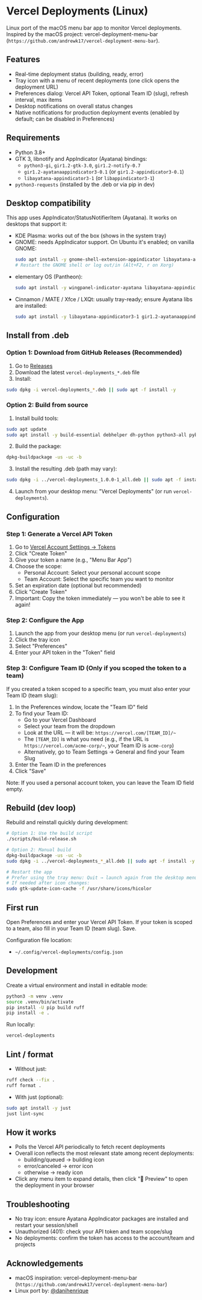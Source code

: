 # Vercel Deployments (Linux)

Linux port of the macOS menu bar app to monitor Vercel deployments.
Inspired by the macOS project: vercel-deployment-menu-bar (`https://github.com/andrewk17/vercel-deployment-menu-bar`).

## Features

- Real-time deployment status (building, ready, error)
- Tray icon with a menu of recent deployments (one click opens the deployment URL)
- Preferences dialog: Vercel API Token, optional Team ID (slug), refresh interval, max items
- Desktop notifications on overall status changes
- Native notifications for production deployment events (enabled by default; can be disabled in Preferences)

## Requirements

- Python 3.8+
- GTK 3, libnotify and AppIndicator (Ayatana) bindings:
  - `python3-gi`, `gir1.2-gtk-3.0`, `gir1.2-notify-0.7`
  - `gir1.2-ayatanaappindicator3-0.1` (or `gir1.2-appindicator3-0.1`)
  - `libayatana-appindicator3-1` (or `libappindicator3-1`)
- `python3-requests` (installed by the .deb or via pip in dev)

## Desktop compatibility

This app uses AppIndicator/StatusNotifierItem (Ayatana). It works on desktops that support it:

- KDE Plasma: works out of the box (shows in the system tray)
- GNOME: needs AppIndicator support. On Ubuntu it's enabled; on vanilla GNOME:
  ```bash
  sudo apt install -y gnome-shell-extension-appindicator libayatana-appindicator3-1 gir1.2-ayatanaappindicator3-0.1
  # Restart the GNOME shell or log out/in (Alt+F2, r on Xorg)
  ```
- elementary OS (Pantheon):
  ```bash
  sudo apt install -y wingpanel-indicator-ayatana libayatana-appindicator3-1
  ```
- Cinnamon / MATE / Xfce / LXQt: usually tray-ready; ensure Ayatana libs are installed:
  ```bash
  sudo apt install -y libayatana-appindicator3-1 gir1.2-ayatanaappindicator3-0.1
  ```

## Install from .deb

### Option 1: Download from GitHub Releases (Recommended)

1. Go to [Releases](https://github.com/danihenrique/vercel-deployments/releases)
2. Download the latest `vercel-deployments_*.deb` file
3. Install:
```bash
sudo dpkg -i vercel-deployments_*.deb || sudo apt -f install -y
```

### Option 2: Build from source

1) Install build tools:
```bash
sudo apt update
sudo apt install -y build-essential debhelper dh-python python3-all pybuild-plugin-pyproject
```

2) Build the package:
```bash
dpkg-buildpackage -us -uc -b
```

3) Install the resulting .deb (path may vary):
```bash
sudo dpkg -i ../vercel-deployments_1.0.0-1_all.deb || sudo apt -f install -y
```

4) Launch from your desktop menu: "Vercel Deployments" (or run `vercel-deployments`).

## Configuration

### Step 1: Generate a Vercel API Token

1. Go to [Vercel Account Settings → Tokens](https://vercel.com/account/tokens)
2. Click "Create Token"
3. Give your token a name (e.g., "Menu Bar App")
4. Choose the scope:
   - Personal Account: Select your personal account scope
   - Team Account: Select the specific team you want to monitor
5. Set an expiration date (optional but recommended)
6. Click "Create Token"
7. Important: Copy the token immediately — you won't be able to see it again!

### Step 2: Configure the App

1. Launch the app from your desktop menu (or run `vercel-deployments`)
2. Click the tray icon
3. Select "Preferences"
4. Enter your API token in the "Token" field

### Step 3: Configure Team ID (Only if you scoped the token to a team)

If you created a token scoped to a specific team, you must also enter your Team ID (team slug):

1. In the Preferences window, locate the "Team ID" field
2. To find your Team ID:
   - Go to your Vercel Dashboard
   - Select your team from the dropdown
   - Look at the URL — it will be: `https://vercel.com/[TEAM_ID]/~`
   - The `[TEAM_ID]` is what you need (e.g., if the URL is `https://vercel.com/acme-corp/~`, your Team ID is `acme-corp`)
   - Alternatively, go to Team Settings → General and find your Team Slug
3. Enter the Team ID in the preferences
4. Click "Save"

Note: If you used a personal account token, you can leave the Team ID field empty.

## Rebuild (dev loop)

Rebuild and reinstall quickly during development:

```bash
# Option 1: Use the build script
./scripts/build-release.sh

# Option 2: Manual build
dpkg-buildpackage -us -uc -b
sudo dpkg -i ../vercel-deployments_*_all.deb || sudo apt -f install -y

# Restart the app
# Prefer using the tray menu: Quit → launch again from the desktop menu
# If needed after icon changes:
sudo gtk-update-icon-cache -f /usr/share/icons/hicolor
```

## First run

Open Preferences and enter your Vercel API Token. If your token is scoped to a team, also fill in your Team ID (team slug). Save.

Configuration file location:
- `~/.config/vercel-deployments/config.json`

## Development

Create a virtual environment and install in editable mode:
```bash
python3 -m venv .venv
source .venv/bin/activate
pip install -U pip build ruff
pip install -e .
```

Run locally:
```bash
vercel-deployments
```

## Lint / format

- Without just:
```bash
ruff check --fix .
ruff format .
```

- With just (optional):
```bash
sudo apt install -y just
just lint-sync
```

## How it works

- Polls the Vercel API periodically to fetch recent deployments
- Overall icon reflects the most relevant state among recent deployments:
  - building/queued → building icon
  - error/canceled → error icon
  - otherwise → ready icon
- Click any menu item to expand details, then click "🔗 Preview" to open the deployment in your browser

## Troubleshooting

- No tray icon: ensure Ayatana AppIndicator packages are installed and restart your session/shell
- Unauthorized (401): check your API token and team scope/slug
- No deployments: confirm the token has access to the account/team and projects

## Acknowledgements

- macOS inspiration: vercel-deployment-menu-bar (`https://github.com/andrewk17/vercel-deployment-menu-bar`)
- Linux port by: [@danihenrique](https://github.com/danihenrique)
